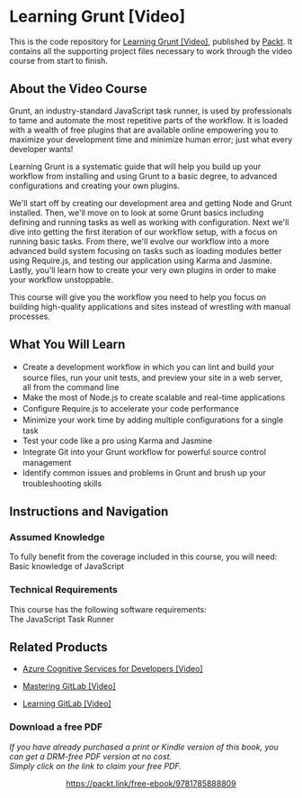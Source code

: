 # Learning Grunt [Video]
This is the code repository for [Learning Grunt [Video]](https://www.packtpub.com/web-development/learning-grunt-video?utm_source=github&utm_medium=repository&utm_campaign=9781785288265), published by [Packt](https://www.packtpub.com/?utm_source=github). It contains all the supporting project files necessary to work through the video course from start to finish.
## About the Video Course
Grunt, an industry-standard JavaScript task runner, is used by professionals to tame and automate the most repetitive parts of the workflow. It is loaded with a wealth of free plugins that are available online empowering you to maximize your development time and minimize human error; just what every developer wants!

Learning Grunt is a systematic guide that will help you build up your workflow from installing and using Grunt to a basic degree, to advanced configurations and creating your own plugins.

We'll start off by creating our development area and getting Node and Grunt installed. Then, we'll move on to look at some Grunt basics including defining and running tasks as well as working with configuration. Next we'll dive into getting the first iteration of our workflow setup, with a focus on running basic tasks. From there, we'll evolve our workflow into a more advanced build system focusing on tasks such as loading modules better using Require.js, and testing our application using Karma and Jasmine. Lastly, you'll learn how to create your very own plugins in order to make your workflow unstoppable.

This course will give you the workflow you need to help you focus on building high-quality applications and sites instead of wrestling with manual processes.

<H2>What You Will Learn</H2>
<DIV class=book-info-will-learn-text>
<UL>
<LI><SPAN style="LINE-HEIGHT: 20px; BACKGROUND-COLOR: transparent">Create a development workflow in which you can lint and build your source files, run your unit tests, and preview your site in a web server, all from the command line</SPAN> 
<LI><SPAN style="LINE-HEIGHT: 20px; BACKGROUND-COLOR: transparent">Make the most of Node.js to create scalable and real-time applications</SPAN> 
<LI><SPAN style="LINE-HEIGHT: 20px; BACKGROUND-COLOR: transparent">Configure Require.js to accelerate your code performance</SPAN> 
<LI><SPAN style="LINE-HEIGHT: 20px; BACKGROUND-COLOR: transparent">Minimize your work time by adding multiple configurations for a single task</SPAN> 
<LI><SPAN style="LINE-HEIGHT: 20px; BACKGROUND-COLOR: transparent">Test your code like a pro using Karma and Jasmine</SPAN> 
<LI><SPAN style="LINE-HEIGHT: 20px; BACKGROUND-COLOR: transparent">Integrate Git into your Grunt workflow for powerful source control management</SPAN> 
<LI><SPAN style="LINE-HEIGHT: 20px; BACKGROUND-COLOR: transparent">Identify common issues and problems in Grunt and brush up your troubleshooting skills</SPAN> </LI></UL></DIV>

## Instructions and Navigation
### Assumed Knowledge
To fully benefit from the coverage included in this course, you will need:<br/>
Basic knowledge of JavaScript
### Technical Requirements
This course has the following software requirements:<br/>
The JavaScript Task Runner

## Related Products
* [Azure Cognitive Services for Developers [Video]](https://www.packtpub.com/application-development/azure-cognitive-services-developers-video?utm_source=github&utm_medium=repository&utm_campaign=9781838552565)

* [Mastering GitLab [Video]](https://www.packtpub.com/networking-and-servers/mastering-gitlab-video?utm_source=github&utm_medium=repository&utm_campaign=9781789537642)

* [Learning GitLab [Video]](https://www.packtpub.com/application-development/learning-gitlab-video?utm_source=github&utm_medium=repository&utm_campaign=9781789809169)

### Download a free PDF

 <i>If you have already purchased a print or Kindle version of this book, you can get a DRM-free PDF version at no cost.<br>Simply click on the link to claim your free PDF.</i>
<p align="center"> <a href="https://packt.link/free-ebook/9781785888809">https://packt.link/free-ebook/9781785888809 </a> </p>